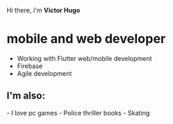 Hi there, i'm **Victor Hugo**
<h1 align="start"> mobile and web developer </h1>

 - Working with Flutter web/mobile development
 - Firebase
 - Agile development

<h2> I'm also:</h2>
 - I love pc games
 - Police thriller books
 - Skating

